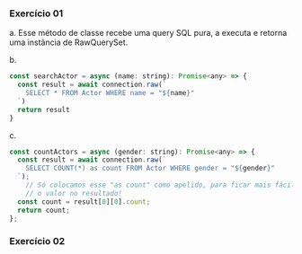 ### Exercício 01

a. Esse método de classe recebe uma query SQL pura, a executa e retorna uma instância de RawQuerySet.

b. 
```js
const searchActor = async (name: string): Promise<any> => {
  const result = await connection.raw(`
    SELECT * FROM Actor WHERE name = "${name}"
  `)
  return result
}
```
c.
```js
const countActors = async (gender: string): Promise<any> => {
  const result = await connection.raw(`
    SELECT COUNT(*) as count FROM Actor WHERE gender = "${gender}"
  `);
	// Só colocamos esse "as count" como apelido, para ficar mais fácil de pegar
	// o valor no resultado!
  const count = result[0][0].count;
  return count;
};
```
### Exercício 02